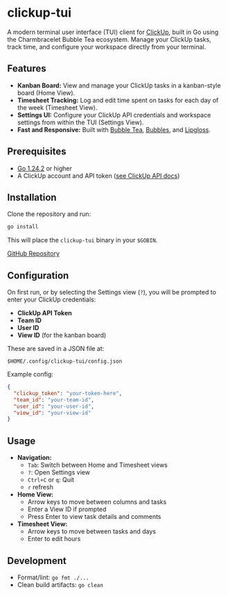 # clickup-tui

A modern terminal user interface (TUI) client for [ClickUp](https://clickup.com/), built in Go using the Charmbracelet Bubble Tea ecosystem. Manage your ClickUp tasks, track time, and configure your workspace directly from your terminal.

## Features

- **Kanban Board:** View and manage your ClickUp tasks in a kanban-style board (Home View).
- **Timesheet Tracking:** Log and edit time spent on tasks for each day of the week (Timesheet View).
- **Settings UI:** Configure your ClickUp API credentials and workspace settings from within the TUI (Settings View).
- **Fast and Responsive:** Built with [Bubble Tea](https://github.com/charmbracelet/bubbletea), [Bubbles](https://github.com/charmbracelet/bubbles), and [Lipgloss](https://github.com/charmbracelet/lipgloss).

## Prerequisites

- [Go 1.24.2](https://golang.org/dl/) or higher
- A ClickUp account and API token ([see ClickUp API docs](https://developer.clickup.com/docs/authentication#personal-token))

## Installation

Clone the repository and run:

```sh
go install
```

This will place the `clickup-tui` binary in your `$GOBIN`.

[GitHub Repository](https://github.com/mceck/clickup-tui)

## Configuration

On first run, or by selecting the Settings view (`?`), you will be prompted to enter your ClickUp credentials:

- **ClickUp API Token**
- **Team ID**
- **User ID**
- **View ID** (for the kanban board)

These are saved in a JSON file at:

```
$HOME/.config/clickup-tui/config.json
```

Example config:

```json
{
  "clickup_token": "your-token-here",
  "team_id": "your-team-id",
  "user_id": "your-user-id",
  "view_id": "your-view-id"
}
```

## Usage

- **Navigation:**
  - `Tab`: Switch between Home and Timesheet views
  - `?`: Open Settings view
  - `Ctrl+C` or `q`: Quit
  - `r` refresh
- **Home View:**
  - Arrow keys to move between columns and tasks
  - Enter a View ID if prompted
  - Press Enter to view task details and comments
- **Timesheet View:**
  - Arrow keys to move between tasks and days
  - Enter to edit hours

## Development

- Format/lint: `go fmt ./...`
- Clean build artifacts: `go clean`
